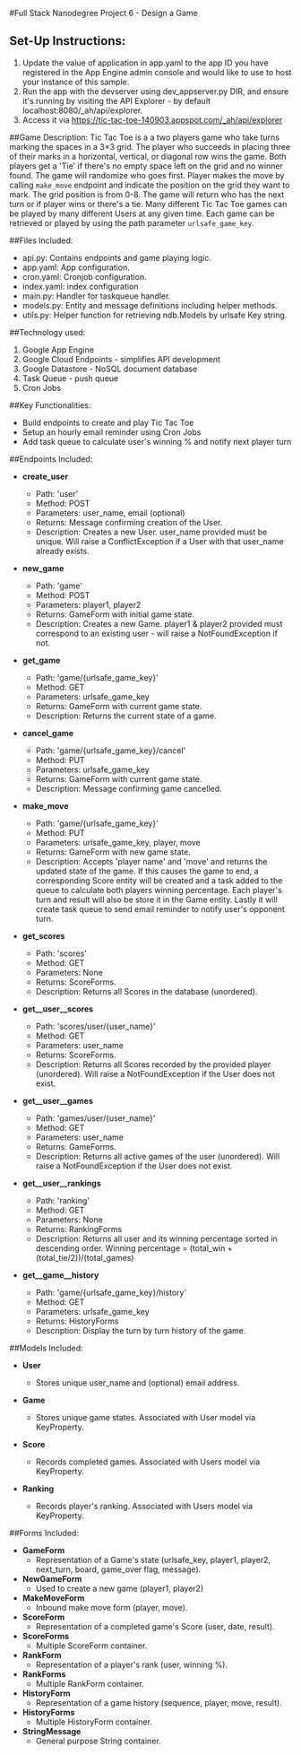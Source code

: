 #Full Stack Nanodegree Project 6 - Design a Game

## Set-Up Instructions:
1.  Update the value of application in app.yaml to the app ID you have registered
 in the App Engine admin console and would like to use to host your instance of this sample.
2.  Run the app with the devserver using dev_appserver.py DIR, and ensure it's
 running by visiting the API Explorer - by default localhost:8080/_ah/api/explorer.
3.  Access it via https://tic-tac-toe-140903.appspot.com/_ah/api/explorer



##Game Description:
Tic Tac Toe is a a two players game who take turns marking the spaces in a 3×3 grid. The player who succeeds in placing three of their marks in a horizontal, vertical, or diagonal row wins the game.  Both players get a 'Tie' if there's no empty space left on the grid and no winner found.  The game will randomize who goes first.  Player makes the move by calling `make_move` endpoint and indicate the position on the grid they want to mark.  The grid position is from 0-8.  The game will return who has the next turn or if player wins or there's a tie.
Many different Tic Tac Toe games can be played by many different Users at any
given time. Each game can be retrieved or played by using the path parameter
`urlsafe_game_key`.

##Files Included:
 - api.py: Contains endpoints and game playing logic.
 - app.yaml: App configuration.
 - cron.yaml: Cronjob configuration.
 - index.yaml: index configuration
 - main.py: Handler for taskqueue handler.
 - models.py: Entity and message definitions including helper methods.
 - utils.py: Helper function for retrieving ndb.Models by urlsafe Key string.

##Technology used:
1. Google App Engine
2. Google Cloud Endpoints - simplifies API development
3. Google Datastore - NoSQL document database
4. Task Queue - push queue
5. Cron Jobs

##Key Functionalities:
 - Build endpoints to create and play Tic Tac Toe
 - Setup an hourly email reminder using Cron Jobs
 - Add task queue to calculate user's winning % and notify next player turn

##Endpoints Included:
 - **create_user**
    - Path: 'user'
    - Method: POST
    - Parameters: user_name, email (optional)
    - Returns: Message confirming creation of the User.
    - Description: Creates a new User. user_name provided must be unique. Will
    raise a ConflictException if a User with that user_name already exists.

 - **new_game**
    - Path: 'game'
    - Method: POST
    - Parameters: player1, player2
    - Returns: GameForm with initial game state.
    - Description: Creates a new Game. player1 & player2 provided must correspond to an existing user - will raise a NotFoundException if not.

 - **get_game**
    - Path: 'game/{urlsafe_game_key}'
    - Method: GET
    - Parameters: urlsafe_game_key
    - Returns: GameForm with current game state.
    - Description: Returns the current state of a game.

 - **cancel_game**
    - Path: 'game/{urlsafe_game_key}/cancel'
    - Method: PUT
    - Parameters: urlsafe_game_key
    - Returns: GameForm with current game state.
    - Description: Message confirming game cancelled.

 - **make_move**
    - Path: 'game/{urlsafe_game_key}'
    - Method: PUT
    - Parameters: urlsafe_game_key, player, move
    - Returns: GameForm with new game state.
    - Description: Accepts 'player name' and 'move' and returns the updated state of the game.  If this causes the game to end, a corresponding Score entity will be created and a task added to the queue to calculate both players winning percentage.  Each player's turn and result will also be store it in the Game entity.  Lastly it will create task queue to send email reminder to notify user's opponent turn.

 - **get_scores**
    - Path: 'scores'
    - Method: GET
    - Parameters: None
    - Returns: ScoreForms.
    - Description: Returns all Scores in the database (unordered).

 - **get__user__scores**
    - Path: 'scores/user/{user_name}'
    - Method: GET
    - Parameters: user_name
    - Returns: ScoreForms.
    - Description: Returns all Scores recorded by the provided player (unordered).
    Will raise a NotFoundException if the User does not exist.

 - **get__user__games**
    - Path: 'games/user/{user_name}'
    - Method: GET
    - Parameters: user_name
    - Returns: GameForms.
    - Description: Returns all active games of the user (unordered).
    Will raise a NotFoundException if the User does not exist.

 - **get__user__rankings**
    - Path: 'ranking'
    - Method: GET
    - Parameters: None
    - Returns: RankingForms
    - Description: Returns all user and its winning percentage sorted in descending order.  Winning percentage = (total_win + (total_tie/2))/(total_games)

 - **get__game__history**
    - Path: 'game/{urlsafe_game_key}/history'
    - Method: GET
    - Parameters: urlsafe_game_key
    - Returns: HistoryForms
    - Description: Display the turn by turn history of the game.

##Models Included:
 - **User**
    - Stores unique user_name and (optional) email address.

 - **Game**
    - Stores unique game states. Associated with User model via KeyProperty.

 - **Score**
    - Records completed games. Associated with Users model via KeyProperty.

 - **Ranking**
    - Records player's ranking. Associated with Users model via KeyProperty.

##Forms Included:
 - **GameForm**
    - Representation of a Game's state (urlsafe_key, player1, player2, next_turn, board, game_over flag, message).
 - **NewGameForm**
    - Used to create a new game (player1, player2)
 - **MakeMoveForm**
    - Inbound make move form (player, move).
 - **ScoreForm**
    - Representation of a completed game's Score (user, date, result).
 - **ScoreForms**
    - Multiple ScoreForm container.
 - **RankForm**
    - Representation of a player's rank (user, winning %).
 - **RankForms**
    - Multiple RankForm container.
 - **HistoryForm**
    - Representation of a game history (sequence, player, move, result).
 - **HistoryForms**
    - Multiple HistoryForm container.
 - **StringMessage**
    - General purpose String container.